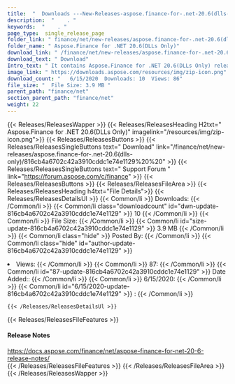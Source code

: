 ```yaml
---
title:  "  Downloads ---New-Releases-aspose.finance-for-.net-20.6(dlls-only) . " 
description:  "    . " 
keywords:  "    . " 
page_type:  single_release_page
folder_link: " finance/net/new-releases/aspose.finance-for-.net-20.6(dlls-only)/"
folder_name: " Aspose.Finance for .NET 20.6(DLLs Only)"
download_link: " /finance/net/new-releases/aspose.finance-for-.net-20.6(dlls-only)/816cb4a6702c42a3910cddc1e74e1129"
download_text: " Download"
Intro_text: " It contains Aspose.Finance for .NET 20.6(DLLs Only) release."
image_link: " https://downloads.aspose.com/resources/img/zip-icon.png"
download_count: "   6/15/2020  Downloads: 10  Views: 86"
file_size: "  File Size: 3.9 MB "
parent_path: "finance/net"
section_parent_path: "finance/net"
weight: 22 
---
```


{{< Releases/ReleasesWapper >}}
  {{< Releases/ReleasesHeading H2txt=" Aspose.Finance for .NET 20.6(DLLs Only)" imagelink="/resources/img/zip-icon.png">}}
  {{< Releases/ReleasesButtons >}}
    {{< Releases/ReleasesSingleButtons text=" Download" link="/finance/net/new-releases/aspose.finance-for-.net-20.6(dlls-only)/816cb4a6702c42a3910cddc1e74e1129%20%20" >}}
    {{< Releases/ReleasesSingleButtons text=" Support Forum " link="https://forum.aspose.com/c/finance" >}}
  {{< Releases/ReleasesButtons >}}
  {{< Releases/ReleasesFileArea >}}
    {{< Releases/ReleasesHeading h4txt="File Details">}}
    {{< Releases/ReleasesDetailsUl >}}
            {{< Common/li  >}} Downloads: {{< /Common/li >}} 
      {{< Common/li class="downloadcount" id="dwn-update-816cb4a6702c42a3910cddc1e74e1129" >}} 10 {{< /Common/li >}} 
      {{< Common/li  >}} File Size: {{< /Common/li >}} 
      {{< Common/li id="size-update-816cb4a6702c42a3910cddc1e74e1129" >}} 3.9 MB {{< /Common/li >}} 
      {{< Common/li  class="hide" >}} Posted By: {{< /Common/li >}} 
      {{< Common/li class="hide" id="author-update-816cb4a6702c42a3910cddc1e74e1129" >}} <li>Views: {{< /Common/li >}} 
      {{< Common/li  >}} 87: {{< /Common/li >}} 
      {{< Common/li id="87-update-816cb4a6702c42a3910cddc1e74e1129" >}} Date Added:: {{< /Common/li >}} 
      {{< Common/li  >}} 6/15/2020: {{< /Common/li >}} 
      {{< Common/li id="6/15/2020-update-816cb4a6702c42a3910cddc1e74e1129" >}} : {{< /Common/li >}} 

    {{< /Releases/ReleasesDetailsUl >}}

  {{< Releases/ReleasesFileFeatures >}}
      <h4>Release Notes</h4><div><a href="https://docs.aspose.com/finance/net/aspose-finance-for-net-20-6-release-notes/">https://docs.aspose.com/finance/net/aspose-finance-for-net-20-6-release-notes/</a></div>
  {{< /Releases/ReleasesFileFeatures >}}
 {{< /Releases/ReleasesFileArea >}}
{{< /Releases/ReleasesWapper >}}


